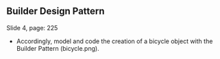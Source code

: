 ## Builder Design Pattern

Slide 4, page: 225

- Accordingly, model and code the creation of a bicycle object with the Builder Pattern (bicycle.png).
